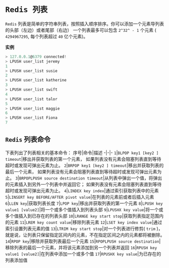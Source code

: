 # `Redis 列表`
`Redis` 列表是简单的字符串列表，按照插入顺序排序。你可以添加一个元素导列表的头部（左边）或者尾部（右边）
一个列表最多可以包含 `2^32^ - 1` 个元素 ( `4294967295`, 每个列表超过 `40` 亿个元素)。

**实例**
```powershell
> 127.0.0.1@6379 connected!
> LPUSH user_list jeremy
1
> LPUSH user_list susie
2
> LPUSH user_list katherine
3
> LPUSH user_list swift
4
> LPUSH user_list talor
5
> LPUSH user_list maggie
6
> LPUSH user_list Fiona
7
```

## `Redis` 列表命令
下表列出了列表相关的基本命令：
序号|命令|描述
-|-|-
`1`|`BLPOP key1 [key2 ] timeout`|移出并获取列表的第一个元素， 如果列表没有元素会阻塞列表直到等待超时或发现可弹出元素为止。
`2`|`BRPOP key1 [key2 ] timeout`|移出并获取列表的最后一个元素， 如果列表没有元素会阻塞列表直到等待超时或发现可弹出元素为止。
`3`|`BRPOPLPUSH source destination timeout`|从列表中弹出一个值，将弹出的元素插入到另外一个列表中并返回它； 如果列表没有元素会阻塞列表直到等待超时或发现可弹出元素为止。
`4`|`LINDEX key index`|通过索引获取列表中的元素
`5`|`LINSERT key BEFORE/AFTER pivot value`|在列表的元素前或者后插入元素
`6`|`LLEN key`|获取列表长度
`7`|`LPOP key`|移出并获取列表的第一个元素
`8`|`LPUSH key value1 [value2]`|将一个或多个值插入到列表头部
`9`|`LPUSHX key value`|将一个或多个值插入到已存在的列表头部
`10`|`LRANGE key start stop`|获取列表指定范围内的元素
`11`|`LREM key count value`|移除列表元素
`12`|`LSET key index value`|通过索引设置列表元素的值
`13`|`LTRIM key start stop`|对一个列表进行修剪( `trim` )，就是说，让列表只保留指定区间内的元素，不在指定区间之内的元素都将被删除。
`14`|`RPOP key`|移除并获取列表最后一个元素
`15`|`RPOPLPUSH source destination`|移除列表的最后一个元素，并将该元素添加到另一个列表并返回
`16`|`RPUSH key value1 [value2]`|在列表中添加一个或多个值
`17`|`RPUSHX key value`|为已存在的列表添加值
